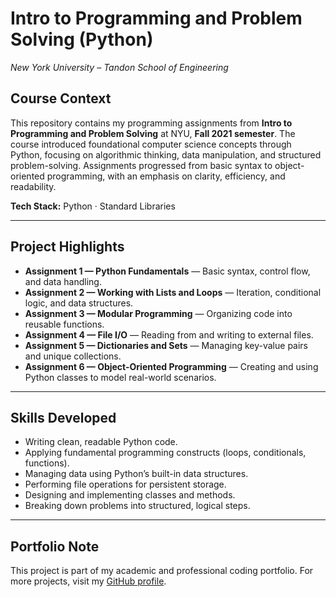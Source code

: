 # Intro to Programming and Problem Solving (Python)

*New York University – Tandon School of Engineering*

## Course Context

This repository contains my programming assignments from **Intro to Programming and Problem Solving** at NYU, **Fall 2021 semester**.
The course introduced foundational computer science concepts through Python, focusing on algorithmic thinking, data manipulation, and structured problem-solving.
Assignments progressed from basic syntax to object-oriented programming, with an emphasis on clarity, efficiency, and readability.

**Tech Stack:** Python · Standard Libraries

---

## Project Highlights

* **Assignment 1 — Python Fundamentals** — Basic syntax, control flow, and data handling.
* **Assignment 2 — Working with Lists and Loops** — Iteration, conditional logic, and data structures.
* **Assignment 3 — Modular Programming** — Organizing code into reusable functions.
* **Assignment 4 — File I/O** — Reading from and writing to external files.
* **Assignment 5 — Dictionaries and Sets** — Managing key-value pairs and unique collections.
* **Assignment 6 — Object-Oriented Programming** — Creating and using Python classes to model real-world scenarios.

---

## Skills Developed

* Writing clean, readable Python code.
* Applying fundamental programming constructs (loops, conditionals, functions).
* Managing data using Python’s built-in data structures.
* Performing file operations for persistent storage.
* Designing and implementing classes and methods.
* Breaking down problems into structured, logical steps.

---

## Portfolio Note

This project is part of my academic and professional coding portfolio.
For more projects, visit my [GitHub profile](https://github.com/brynja-schultz).
